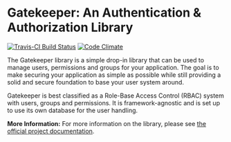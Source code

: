 Gatekeeper: An Authentication & Authorization Library
==========

[![Travis-CI Build Status](https://secure.travis-ci.org/psecio/gatekeeper.png?branch=master)](http://travis-ci.org/psecio/gatekeeper)
[![Code Climate](https://codeclimate.com/github/psecio/gatekeeper/badges/gpa.svg)](https://codeclimate.com/github/psecio/gatekeeper)

The Gatekeeper library is a simple drop-in library that can be used to manage users, permissions and groups for your application. The goal is to make securing your application as simple as possible while still providing a solid and secure foundation to base your user system around.

Gatekeeper is best classified as a Role-Base Access Control (RBAC) system with users, groups and permissions. It is framework-agnostic and is set up to use its own database for the user handling.

**More Information:** For more information on the library, please see [the official project documentation](http://gatekeeper-auth.readthedocs.org/en/latest/).
